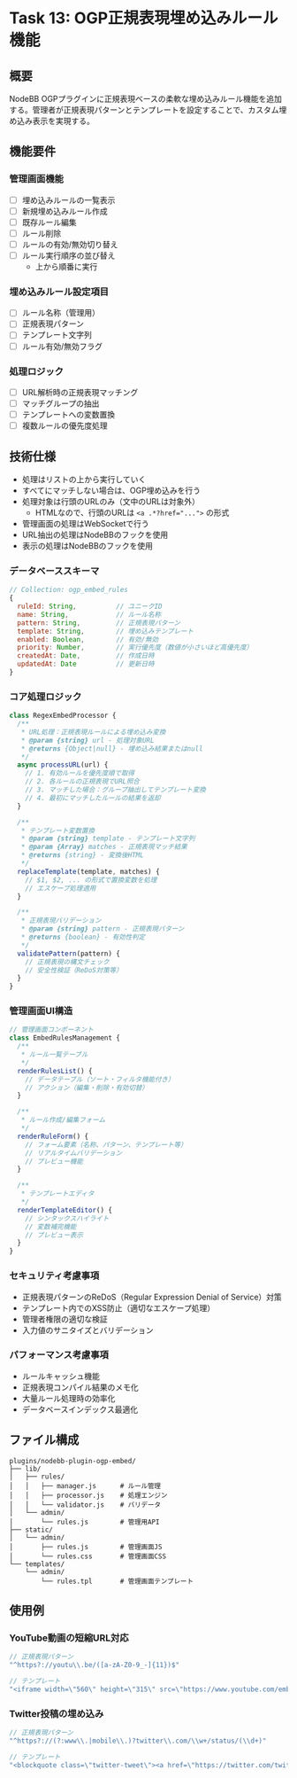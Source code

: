 # Task 13: OGP正規表現埋め込みルール機能

## 概要

NodeBB OGPプラグインに正規表現ベースの柔軟な埋め込みルール機能を追加する。管理者が正規表現パターンとテンプレートを設定することで、カスタム埋め込み表示を実現する。

## 機能要件

### 管理画面機能

- [ ] 埋め込みルールの一覧表示
- [ ] 新規埋め込みルール作成
- [ ] 既存ルール編集
- [ ] ルール削除
- [ ] ルールの有効/無効切り替え
- [ ] ルール実行順序の並び替え
  - 上から順番に実行

### 埋め込みルール設定項目
- [ ] ルール名称（管理用）
- [ ] 正規表現パターン
- [ ] テンプレート文字列
- [ ] ルール有効/無効フラグ

### 処理ロジック
- [ ] URL解析時の正規表現マッチング
- [ ] マッチグループの抽出
- [ ] テンプレートへの変数置換
- [ ] 複数ルールの優先度処理

## 技術仕様

- 処理はリストの上から実行していく
- すべてにマッチしない場合は、OGP埋め込みを行う
- 処理対象は行頭のURLのみ（文中のURLは対象外）
  - HTMLなので、行頭のURLは `<a .*?href="...">` の形式
- 管理画面の処理はWebSocketで行う
- URL抽出の処理はNodeBBのフックを使用
- 表示の処理はNodeBBのフックを使用

### データベーススキーマ

```javascript
// Collection: ogp_embed_rules
{
  ruleId: String,          // ユニークID
  name: String,            // ルール名称
  pattern: String,         // 正規表現パターン
  template: String,        // 埋め込みテンプレート
  enabled: Boolean,        // 有効/無効
  priority: Number,        // 実行優先度（数値が小さいほど高優先度）
  createdAt: Date,         // 作成日時
  updatedAt: Date          // 更新日時
}
```

### コア処理ロジック

```javascript
class RegexEmbedProcessor {
  /**
   * URL処理：正規表現ルールによる埋め込み変換
   * @param {string} url - 処理対象URL
   * @returns {Object|null} - 埋め込み結果またはnull
   */
  async processURL(url) {
    // 1. 有効ルールを優先度順で取得
    // 2. 各ルールの正規表現でURL照合
    // 3. マッチした場合：グループ抽出してテンプレート変換
    // 4. 最初にマッチしたルールの結果を返却
  }

  /**
   * テンプレート変数置換
   * @param {string} template - テンプレート文字列
   * @param {Array} matches - 正規表現マッチ結果
   * @returns {string} - 変換後HTML
   */
  replaceTemplate(template, matches) {
    // $1, $2, ... の形式で置換変数を処理
    // エスケープ処理適用
  }

  /**
   * 正規表現バリデーション
   * @param {string} pattern - 正規表現パターン
   * @returns {boolean} - 有効性判定
   */
  validatePattern(pattern) {
    // 正規表現の構文チェック
    // 安全性検証（ReDoS対策等）
  }
}
```

### 管理画面UI構造

```javascript
// 管理画面コンポーネント
class EmbedRulesManagement {
  /**
   * ルール一覧テーブル
   */
  renderRulesList() {
    // データテーブル（ソート・フィルタ機能付き）
    // アクション（編集・削除・有効切替）
  }

  /**
   * ルール作成/編集フォーム
   */
  renderRuleForm() {
    // フォーム要素（名称、パターン、テンプレート等）
    // リアルタイムバリデーション
    // プレビュー機能
  }

  /**
   * テンプレートエディタ
   */
  renderTemplateEditor() {
    // シンタックスハイライト
    // 変数補完機能
    // プレビュー表示
  }
}
```

### セキュリティ考慮事項

- 正規表現パターンのReDoS（Regular Expression Denial of Service）対策
- テンプレート内でのXSS防止（適切なエスケープ処理）
- 管理者権限の適切な検証
- 入力値のサニタイズとバリデーション

### パフォーマンス考慮事項

- ルールキャッシュ機能
- 正規表現コンパイル結果のメモ化
- 大量ルール処理時の効率化
- データベースインデックス最適化

## ファイル構成

```
plugins/nodebb-plugin-ogp-embed/
├── lib/
│   ├── rules/
│   │   ├── manager.js      # ルール管理
│   │   ├── processor.js    # 処理エンジン
│   │   └── validator.js    # バリデータ
│   └── admin/
│       └── rules.js        # 管理用API
├── static/
│   └── admin/
│       ├── rules.js        # 管理画面JS
│       └── rules.css       # 管理画面CSS
└── templates/
    └── admin/
        └── rules.tpl       # 管理画面テンプレート
```

## 使用例

### YouTube動画の短縮URL対応
```javascript
// 正規表現パターン
"^https?://youtu\\.be/([a-zA-Z0-9_-]{11})$"

// テンプレート
"<iframe width=\"560\" height=\"315\" src=\"https://www.youtube.com/embed/$1\" frameborder=\"0\" allowfullscreen></iframe>"
```

### Twitter投稿の埋め込み
```javascript
// 正規表現パターン
"^https?://(?:www\\.|mobile\\.)?twitter\\.com/\\w+/status/(\\d+)"

// テンプレート
"<blockquote class=\"twitter-tweet\"><a href=\"https://twitter.com/twitter/status/$1\"></a></blockquote>"
```
